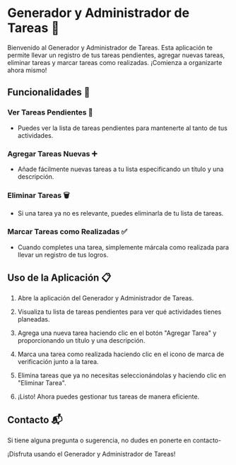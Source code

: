 # Generador y Administrador de Tareas 📝

Bienvenido al Generador y Administrador de Tareas. Esta aplicación te permite llevar un registro de tus tareas pendientes, agregar nuevas tareas, eliminar tareas y marcar tareas como realizadas. ¡Comienza a organizarte ahora mismo!

## Funcionalidades 🚀

### Ver Tareas Pendientes 📜

- Puedes ver la lista de tareas pendientes para mantenerte al tanto de tus actividades.

### Agregar Tareas Nuevas ➕

- Añade fácilmente nuevas tareas a tu lista especificando un título y una descripción.

### Eliminar Tareas 🗑️

- Si una tarea ya no es relevante, puedes eliminarla de tu lista de tareas.

### Marcar Tareas como Realizadas ✅

- Cuando completes una tarea, simplemente márcala como realizada para llevar un registro de tus logros.

## Uso de la Aplicación 📋

1. Abre la aplicación del Generador y Administrador de Tareas.

2. Visualiza tu lista de tareas pendientes para ver qué actividades tienes planeadas.

3. Agrega una nueva tarea haciendo clic en el botón "Agregar Tarea" y proporcionando un título y una descripción.

4. Marca una tarea como realizada haciendo clic en el icono de marca de verificación junto a la tarea.

5. Elimina tareas que ya no necesitas seleccionándolas y haciendo clic en "Eliminar Tarea".

6. ¡Listo! Ahora puedes gestionar tus tareas de manera eficiente.


## Contacto 📬

Si tiene alguna pregunta o sugerencia, no dudes en ponerte en contacto-

¡Disfruta usando el Generador y Administrador de Tareas!


